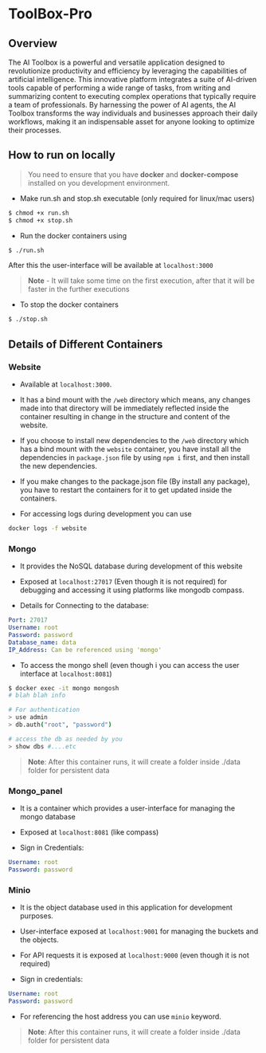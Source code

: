 # ToolBox-Pro

## Overview
The AI Toolbox is a powerful and versatile application designed to revolutionize productivity and efficiency by leveraging the capabilities of artificial intelligence. This innovative platform integrates a suite of AI-driven tools capable of performing a wide range of tasks, from writing and summarizing content to executing complex operations that typically require a team of professionals. By harnessing the power of AI agents, the AI Toolbox transforms the way individuals and businesses approach their daily workflows, making it an indispensable asset for anyone looking to optimize their processes.

## How to run on locally

> You need to ensure that you have **docker** and **docker-compose** installed on you development environment.

- Make run.sh and stop.sh executable (only required for linux/mac users)
```sh
$ chmod +x run.sh
$ chmod +x stop.sh
```

- Run the docker containers using
```sh
$ ./run.sh
```
After this the user-interface will be available at `localhost:3000`
> **Note** - It will take some time on the first execution, after that it will be faster in the further executions 

- To stop the docker containers
```sh
$ ./stop.sh
```

## Details of Different Containers

### Website

- Available at `localhost:3000`.

- It has a bind mount with the `/web` directory which means, any changes made into that directory will be immediately reflected inside the container resulting in change in the structure and content of the website.

- If you choose to install new dependencies to the `/web` directory which has a bind mount with the `website` container,  you have install all the dependencies in `package.json` file by using `npm i` first, and then install the new dependencies.

- If you make changes to the package.json file (By install any package), you have to restart the containers for it to get updated inside the containers.

- For accessing logs during development you can use
```sh
docker logs -f website
```

### Mongo

- It provides the NoSQL database during development of this website

- Exposed at `localhost:27017` (Even though it is not required) for debugging and accessing it using platforms like mongodb compass.

- Details for Connecting to the database:
```yml
Port: 27017
Username: root
Password: password
Database_name: data
IP_Address: Can be referenced using 'mongo'
```

- To access the mongo shell (even though i you can access the user interface at `localhost:8081`)
```sh
$ docker exec -it mongo mongosh
# blah blah info

# For authentication
> use admin
> db.auth("root", "password")

# access the db as needed by you
> show dbs #....etc
```

> **Note**: After this container runs, it will create a folder inside ./data folder for persistent data

### Mongo_panel

- It is a container which provides a user-interface for managing the mongo database

- Exposed at `localhost:8081` (like compass)

- Sign in Credentials:
```yml
Username: root
Password: password
```

### Minio

- It is the object database used in this application for development purposes.

- User-interface exposed at `localhost:9001` for managing the buckets and the objects.

- For API requests it is exposed at `localhost:9000` (even though it is not required)

- Sign in credentials:
```yml
Username: root
Password: password
```

- For referencing the host address you can use `minio` keyword.

> **Note**: After this container runs, it will create a folder inside ./data folder for persistent data